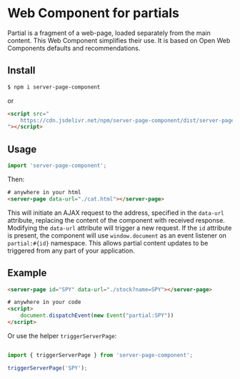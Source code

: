 # Web Component for partials

Partial is a fragment of a web-page, loaded separately from the main content. This Web Component simplifies their use. It is based on Open Web Components defaults and recommendations. 

## Install

```bash
$ npm i server-page-component

```

or

```html
<script src="
    https://cdn.jsdelivr.net/npm/server-page-component/dist/server-page.umd.min.js
"></script>
```

## Usage

```js
import 'server-page-component';
```

Then:

```html
# anywhere in your html
<server-page data-url="./cat.html"></server-page>
```

This will initiate an AJAX request to the address, specified in the `data-url` attribute, replacing the content of the component with received response. Modifying the `data-url` attribute will trigger a new request. If the `id` attribute is present, the component will use `window.document` as an event listener on `partial:#{id}` namespace. This allows partial content updates to be triggered from any part of your application.

## Example 

```html
<server-page id="SPY" data-url="./stock?name=SPY"></server-page>

# anywhere in your code
<script>
    document.dispatchEvent(new Event("partial:SPY"))                                                                                                                                                                         
</script>
```

Or use the helper `triggerServerPage`:

```js

import { triggerServerPage } from 'server-page-component';

triggerServerPage('SPY');

```
